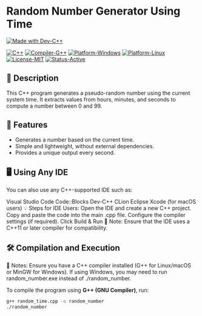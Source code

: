 # Random Number Generator Using Time

[![Made with Dev-C++](https://img.shields.io/badge/Made%20with-Dev--C%2B%2B%205.0-red?style=for-the-badge)](https://sourceforge.net/projects/orwelldevcpp/)  

[![C++](https://img.shields.io/badge/Language-C%2B%2B-blue?style=for-the-badge)](https://isocpp.org/) 
[![Compiler-G++](https://img.shields.io/badge/Compiler-G%2B%2B%2011.3-green?style=for-the-badge)](https://gcc.gnu.org/) 
[![Platform-Windows](https://img.shields.io/badge/Platform-Windows-blue?style=for-the-badge)](https://www.microsoft.com/en-us/windows/) 
[![Platform-Linux](https://img.shields.io/badge/Platform-Linux-blue?style=for-the-badge)](https://www.linux.org/)  
[![License-MIT](https://img.shields.io/badge/License-MIT-yellow?style=for-the-badge)](https://opensource.org/licenses/MIT) 
[![Status-Active](https://img.shields.io/badge/Status-Active-brightgreen?style=for-the-badge)](#)



## 📌 Description
This C++ program generates a pseudo-random number using the current system time. It extracts values from hours, minutes, and seconds to compute a number between 0 and 99.

## 🚀 Features
- Generates a number based on the current time.
- Simple and lightweight, without external dependencies.
- Provides a unique output every second.

## 🖥️ Using Any IDE
You can also use any C++-supported IDE such as:

Visual Studio Code
Code::Blocks
Dev-C++
CLion
Eclipse
Xcode (for macOS users)
💡 Steps for IDE Users:
Open the IDE and create a new C++ project.
Copy and paste the code into the main .cpp file.
Configure the compiler settings (if required).
Click Build & Run 
🔹 Note: Ensure that the IDE uses a C++11 or later compiler for compatibility.

## 🛠️ Compilation and Execution
📌 Notes:
Ensure you have a C++ compiler installed (G++ for Linux/macOS or MinGW for Windows).
If using Windows, you may need to run random_number.exe instead of ./random_number.

To compile the program using **G++ (GNU Compiler)**, run:
```sh
g++ random_time.cpp -o random_number
./random_number

